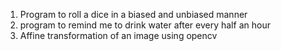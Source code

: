 1) Program to roll a dice in a biased and unbiased manner
2) program to remind me to drink water after every half an hour
3) Affine transformation of an image using opencv
